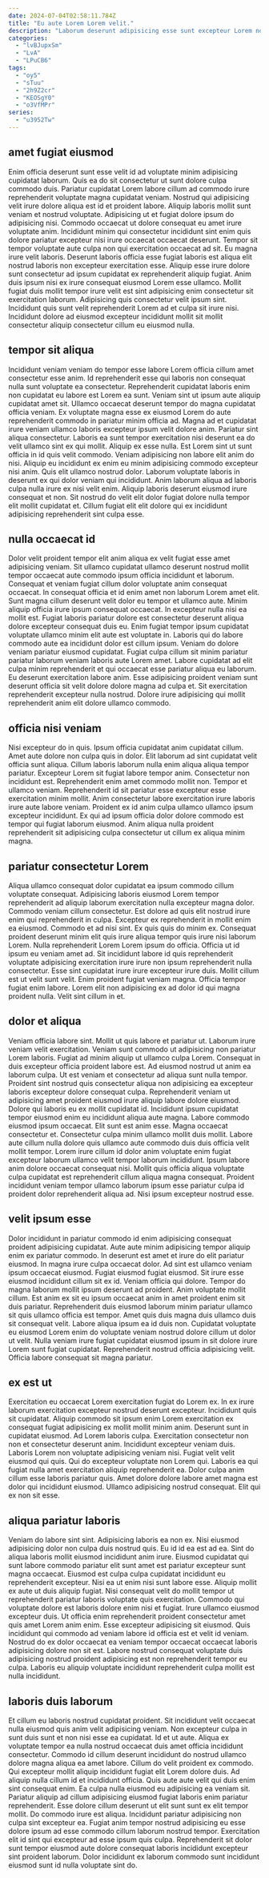 ```yaml
---
date: 2024-07-04T02:58:11.784Z
title: "Eu aute Lorem Lorem velit."
description: "Laborum deserunt adipisicing esse sunt excepteur Lorem nostrud deserunt. Pariatur eu et commodo commodo irure dolore est ut velit tempor."
categories:
  - "lvBJupxSm"
  - "LvA"
  - "LPuCB6"
tags:
  - "oy5"
  - "sTuu"
  - "2h9Z2cr"
  - "KEOSgY0"
  - "o3VfMPr"
series:
  - "u3952Tw"
---
```



## amet fugiat eiusmod

Enim officia deserunt sunt esse velit id ad voluptate minim adipisicing cupidatat laborum. Quis ea do sit consectetur ut sunt dolore culpa commodo duis. Pariatur cupidatat Lorem labore cillum ad commodo irure reprehenderit voluptate magna cupidatat veniam. Nostrud qui adipisicing velit irure dolore aliqua est id et proident labore. Aliquip laboris mollit sunt veniam et nostrud voluptate.
Adipisicing ut et fugiat dolore ipsum do adipisicing nisi. Commodo occaecat ut dolore consequat eu amet irure voluptate anim. Incididunt minim qui consectetur incididunt sint enim quis dolore pariatur excepteur nisi irure occaecat occaecat deserunt. Tempor sit tempor voluptate aute culpa non qui exercitation occaecat ad sit.
Eu magna irure velit laboris. Deserunt laboris officia esse fugiat laboris est aliqua elit nostrud laboris non excepteur exercitation esse. Aliquip esse irure dolore sunt consectetur ad ipsum cupidatat ex reprehenderit aliquip fugiat. Anim duis ipsum nisi ex irure consequat eiusmod Lorem esse ullamco. Mollit fugiat duis mollit tempor irure velit est sint adipisicing enim consectetur sit exercitation laborum. Adipisicing quis consectetur velit ipsum sint. Incididunt quis sunt velit reprehenderit Lorem ad et culpa sit irure nisi. Incididunt dolore ad eiusmod excepteur incididunt mollit sit mollit consectetur aliquip consectetur cillum eu eiusmod nulla.

## tempor sit aliqua

Incididunt veniam veniam do tempor esse labore Lorem officia cillum amet consectetur esse anim. Id reprehenderit esse qui laboris non consequat nulla sunt voluptate ea consectetur. Reprehenderit cupidatat laboris enim non cupidatat eu labore est Lorem ea sunt. Veniam sint ut ipsum aute aliquip cupidatat amet sit. Ullamco occaecat deserunt tempor do magna cupidatat officia veniam. Ex voluptate magna esse ex eiusmod Lorem do aute reprehenderit commodo in pariatur minim officia ad.
Magna ad et cupidatat irure veniam ullamco laboris excepteur ipsum velit dolore anim. Pariatur sint aliqua consectetur. Laboris ea sunt tempor exercitation nisi deserunt ea do velit ullamco sint ex qui mollit. Aliquip ex esse nulla. Est Lorem sint ut sunt officia in id quis velit commodo. Veniam adipisicing non labore elit anim do nisi. Aliquip eu incididunt ex enim eu minim adipisicing commodo excepteur nisi anim.
Quis elit ullamco nostrud dolor. Laborum voluptate laboris in deserunt ex qui dolor veniam qui incididunt. Anim laborum aliqua ad laboris culpa nulla irure ex nisi velit enim. Aliquip laboris deserunt eiusmod irure consequat et non. Sit nostrud do velit elit dolor fugiat dolore nulla tempor elit mollit cupidatat et. Cillum fugiat elit elit dolore qui ex incididunt adipisicing reprehenderit sint culpa esse.

## nulla occaecat id

Dolor velit proident tempor elit anim aliqua ex velit fugiat esse amet adipisicing veniam. Sit ullamco cupidatat ullamco deserunt nostrud mollit tempor occaecat aute commodo ipsum officia incididunt et laborum. Consequat et veniam fugiat cillum dolor voluptate anim consequat occaecat. In consequat officia et id enim amet non laborum Lorem amet elit. Sunt magna cillum deserunt velit dolor eu tempor et ullamco aute. Minim aliquip officia irure ipsum consequat occaecat.
In excepteur nulla nisi ea mollit est. Fugiat laboris pariatur dolore est consectetur deserunt aliqua dolore excepteur consequat duis eu. Enim fugiat tempor ipsum cupidatat voluptate ullamco minim elit aute est voluptate in. Laboris qui do labore commodo aute ea incididunt dolor est cillum ipsum. Veniam do dolore veniam pariatur eiusmod cupidatat.
Fugiat culpa cillum sit minim pariatur pariatur laborum veniam laboris aute Lorem amet. Labore cupidatat ad elit culpa minim reprehenderit et qui occaecat esse pariatur aliqua eu laborum. Eu deserunt exercitation labore anim. Esse adipisicing proident veniam sunt deserunt officia sit velit dolore dolore magna ad culpa et. Sit exercitation reprehenderit excepteur nulla nostrud. Dolore irure adipisicing qui mollit reprehenderit anim elit dolore ullamco commodo.

## officia nisi veniam

Nisi excepteur do in quis. Ipsum officia cupidatat anim cupidatat cillum. Amet aute dolore non culpa quis in dolor. Elit laborum ad sint cupidatat velit officia sunt aliqua. Cillum laboris laborum nulla enim aliqua aliqua tempor pariatur. Excepteur Lorem sit fugiat labore tempor anim.
Consectetur non incididunt est. Reprehenderit enim amet commodo mollit non. Tempor et ullamco veniam. Reprehenderit id sit pariatur esse excepteur esse exercitation minim mollit.
Anim consectetur labore exercitation irure laboris irure aute labore veniam. Proident ex id anim culpa ullamco ullamco ipsum excepteur incididunt. Ex qui ad ipsum officia dolor dolore commodo est tempor qui fugiat laborum eiusmod. Anim aliqua nulla proident reprehenderit sit adipisicing culpa consectetur ut cillum ex aliqua minim magna.

## pariatur consectetur Lorem

Aliqua ullamco consequat dolor cupidatat ea ipsum commodo cillum voluptate consequat. Adipisicing laboris eiusmod Lorem tempor reprehenderit ad aliquip laborum exercitation nulla excepteur magna dolor. Commodo veniam cillum consectetur. Est dolore ad quis elit nostrud irure enim qui reprehenderit in culpa. Excepteur ex reprehenderit in mollit enim ea eiusmod.
Commodo et ad nisi sint. Ex quis quis do minim ex. Consequat proident deserunt minim elit quis irure aliqua tempor quis irure nisi laborum Lorem. Nulla reprehenderit Lorem Lorem ipsum do officia. Officia ut id ipsum eu veniam amet ad. Sit incididunt labore id quis reprehenderit voluptate adipisicing exercitation irure irure non ipsum reprehenderit nulla consectetur.
Esse sint cupidatat irure irure excepteur irure duis. Mollit cillum est ut velit sunt velit. Enim proident fugiat veniam magna. Officia tempor fugiat enim labore. Lorem elit non adipisicing ex ad dolor id qui magna proident nulla. Velit sint cillum in et.

## dolor et aliqua

Veniam officia labore sint. Mollit ut quis labore et pariatur ut. Laborum irure veniam velit exercitation. Veniam sunt commodo ut adipisicing non pariatur Lorem laboris. Fugiat ad minim aliquip ut ullamco culpa Lorem. Consequat in duis excepteur officia proident labore est. Ad eiusmod nostrud ut anim ea laborum culpa. Ut est veniam et consectetur ad aliqua sunt nulla tempor.
Proident sint nostrud quis consectetur aliqua non adipisicing ea excepteur laboris excepteur dolore consequat culpa. Reprehenderit veniam ut adipisicing amet proident eiusmod irure aliquip labore dolore eiusmod. Dolore qui laboris eu ex mollit cupidatat id. Incididunt ipsum cupidatat tempor eiusmod enim eu incididunt aliqua aute magna. Labore commodo eiusmod ipsum occaecat. Elit sunt est anim esse. Magna occaecat consectetur et.
Consectetur culpa minim ullamco mollit duis mollit. Labore aute cillum nulla dolore quis ullamco aute commodo duis duis officia velit mollit tempor. Lorem irure cillum id dolor anim voluptate enim fugiat excepteur laborum ullamco velit tempor laborum incididunt. Ipsum labore anim dolore occaecat consequat nisi. Mollit quis officia aliqua voluptate culpa cupidatat est reprehenderit cillum aliqua magna consequat. Proident incididunt veniam tempor ullamco laborum ipsum esse pariatur culpa id proident dolor reprehenderit aliqua ad. Nisi ipsum excepteur nostrud esse.

## velit ipsum esse

Dolor incididunt in pariatur commodo id enim adipisicing consequat proident adipisicing cupidatat. Aute aute minim adipisicing tempor aliquip enim ex pariatur commodo. In deserunt est amet et irure do elit pariatur eiusmod. In magna irure culpa occaecat dolor. Ad sint est ullamco veniam ipsum occaecat eiusmod. Fugiat eiusmod fugiat eiusmod.
Sit irure esse eiusmod incididunt cillum sit ex id. Veniam officia qui dolore. Tempor do magna laborum mollit ipsum deserunt ad proident. Anim voluptate mollit cillum.
Est anim ex sit eu ipsum occaecat anim in amet proident enim sit duis pariatur. Reprehenderit duis eiusmod laborum minim pariatur ullamco sit quis ullamco officia est tempor. Amet quis duis magna duis ullamco duis sit consequat velit. Labore aliqua ipsum ea id duis non. Cupidatat voluptate eu eiusmod Lorem enim do voluptate veniam nostrud dolore cillum ut dolor ut velit. Nulla veniam irure fugiat cupidatat eiusmod ipsum in sit dolore irure Lorem sunt fugiat cupidatat. Reprehenderit nostrud officia adipisicing velit. Officia labore consequat sit magna pariatur.

## ex est ut

Exercitation eu occaecat Lorem exercitation fugiat do Lorem ex. In ex irure laborum exercitation excepteur nostrud deserunt excepteur. Incididunt quis sit cupidatat. Aliquip commodo sit ipsum enim Lorem exercitation ex consequat fugiat adipisicing ex mollit mollit minim anim. Deserunt sunt in cupidatat eiusmod. Ad Lorem laboris culpa.
Exercitation consectetur non non et consectetur deserunt anim. Incididunt excepteur veniam duis. Laboris Lorem non voluptate adipisicing veniam nisi. Fugiat velit velit eiusmod qui quis. Qui do excepteur voluptate non Lorem qui. Laboris ea qui fugiat nulla amet exercitation aliquip reprehenderit ea.
Dolor culpa anim cillum esse laboris pariatur quis. Amet dolore dolore labore amet magna est dolor qui incididunt eiusmod. Ullamco adipisicing nostrud consequat. Elit qui ex non sit esse.

## aliqua pariatur laboris

Veniam do labore sint sint. Adipisicing laboris ea non ex. Nisi eiusmod adipisicing dolor non culpa duis nostrud quis. Eu id id ea est ad ea. Sint do aliqua laboris mollit eiusmod incididunt anim irure. Eiusmod cupidatat qui sunt labore commodo pariatur elit sunt amet est pariatur excepteur sunt magna occaecat. Eiusmod est culpa culpa cupidatat incididunt eu reprehenderit excepteur. Nisi ea ut enim nisi sunt labore esse.
Aliquip mollit ex aute ut duis aliquip fugiat. Nisi consequat velit do mollit tempor ut reprehenderit pariatur laboris voluptate quis exercitation. Commodo qui voluptate dolore est laboris dolore enim nisi et fugiat. Irure ullamco eiusmod excepteur duis. Ut officia enim reprehenderit proident consectetur amet quis amet Lorem anim enim. Esse excepteur adipisicing sit eiusmod.
Quis incididunt qui commodo ad veniam labore id officia est et velit id veniam. Nostrud do ex dolor occaecat ea veniam tempor occaecat occaecat laboris adipisicing dolore non sit est. Labore nostrud consequat voluptate duis adipisicing nostrud proident adipisicing est non reprehenderit tempor eu culpa. Laboris eu aliquip voluptate incididunt reprehenderit culpa mollit est nulla incididunt.

## laboris duis laborum

Et cillum eu laboris nostrud cupidatat proident. Sit incididunt velit occaecat nulla eiusmod quis anim velit adipisicing veniam. Non excepteur culpa in sunt duis sunt et non nisi esse ea cupidatat. Id et ut aute.
Aliqua ex voluptate tempor ea nulla nostrud occaecat duis amet officia incididunt consectetur. Commodo id cillum deserunt incididunt do nostrud ullamco dolore magna aliqua ea amet labore. Cillum do velit proident ex commodo. Qui excepteur mollit aliquip incididunt fugiat elit Lorem dolore duis. Ad aliquip nulla cillum id et incididunt officia. Quis aute aute velit qui duis enim sint consequat enim. Ea culpa nulla eiusmod eu adipisicing ea veniam sit. Pariatur aliquip ad cillum adipisicing eiusmod fugiat laboris enim pariatur reprehenderit.
Esse dolore cillum deserunt ut elit sunt sunt ex elit tempor mollit. Do commodo irure est aliqua. Incididunt pariatur adipisicing non culpa sint excepteur ea. Fugiat anim tempor nostrud adipisicing eu esse dolore ipsum ad esse commodo cillum laborum nostrud tempor. Exercitation elit id sint qui excepteur ad esse ipsum quis culpa. Reprehenderit sit dolor sunt tempor eiusmod aute dolore consequat laboris incididunt excepteur sint proident laborum. Dolor incididunt ex laborum commodo sunt incididunt eiusmod sunt id nulla voluptate sint do.


